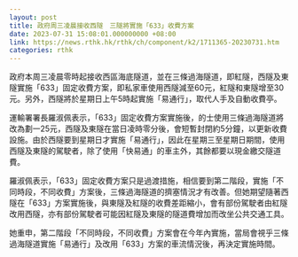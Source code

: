 ```yaml
---
layout: post
title: 政府周三凌晨接收西隧　三隧將實施「633」收費方案
date: 2023-07-31 15:08:01.000000000 +08:00
link: https://news.rthk.hk/rthk/ch/component/k2/1711365-20230731.htm
categories: rthk
---
```


政府本周三凌晨零時起接收西區海底隧道，並在三條過海隧道，即紅隧，西隧及東隧實施「633」固定收費方案，即私家車使用西隧減至60元，紅隧和東隧增至30元。另外，西隧將於星期日上午5時起實施「易通行」，取代人手及自動收費亭。

運輸署署長羅淑佩表示，「633」固定收費方案實施後，的士使用三條過海隧道將改為劃一25元，西隧及東隧在當日凌時零分後，會短暫封閉約5分鐘，以更新收費設施。由於西隧要到星期日才實施「易通行」，因此在星期三至星期日期間，使用西隧及東隧的駕駛者，除了使用「快易通」的車主外，其餘都要以現金繳交隧道費。

羅淑佩表示，「633」固定收費方案只是過渡措施，相信要到第二階段，實施「不同時段，不同收費」方案後，三條過海隧道的擠塞情況才有改善。但她期望隨著西隧在「633」方案實施後，與東隧及紅隧的收費差距縮小，會有部份駕駛者由紅隧改用西隧，亦有部份駕駛者可能因紅隧及東隧的隧道費增加而改坐公共交通工具。

她重申，第二階段「不同時段，不同收費」方案會在今年內實施，當局會視乎三條過海隧道實施「易通行」及改用「633」方案的車流情況後，再決定實施時間。

